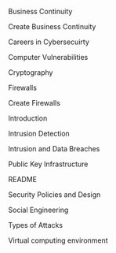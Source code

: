 Business Continuity

Create Business Continuity

Careers in Cybersecuirty

Computer Vulnerabilities

Cryptography

Firewalls

Create Firewalls

Introduction

Intrusion Detection

Intrusion and Data Breaches

Public Key Infrastructure

README

Security Policies and Design

Social Engineering

Types of Attacks

Virtual computing environment
